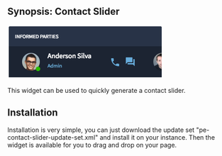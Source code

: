 ## Synopsis: Contact Slider

![](../images/pe-contact-slider.png)

This widget can be used to quickly generate a contact slider.

## Installation

Installation is very simple, you can just download the update set "pe-contact-slider-update-set.xml" and install it on your instance. Then the widget is available for you to drag and drop on your page.
